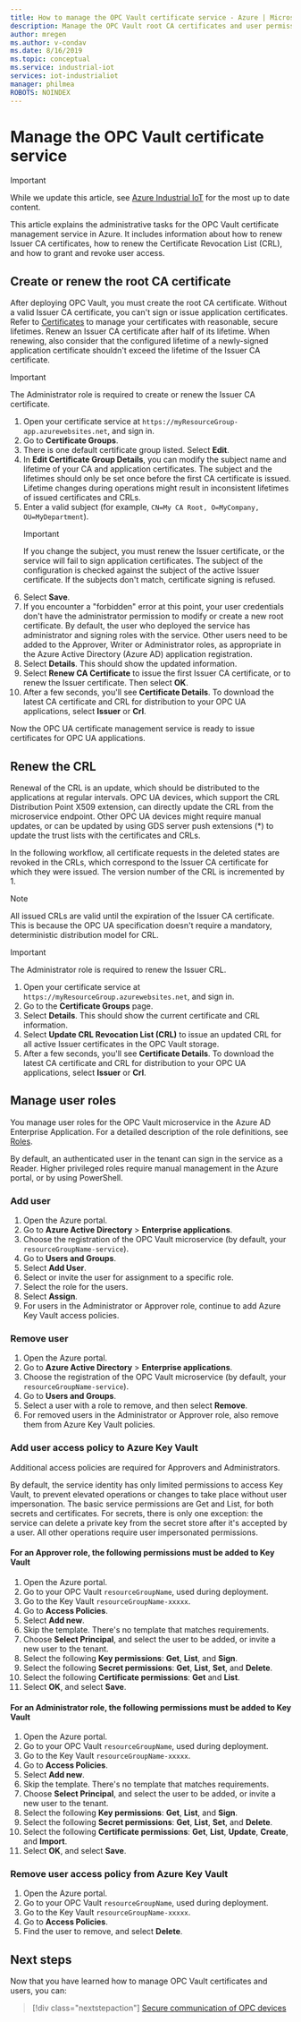 ```yaml
---
title: How to manage the OPC Vault certificate service - Azure | Microsoft Docs
description: Manage the OPC Vault root CA certificates and user permissions.
author: mregen
ms.author: v-condav
ms.date: 8/16/2019
ms.topic: conceptual
ms.service: industrial-iot
services: iot-industrialiot
manager: philmea
ROBOTS: NOINDEX
---
```


# Manage the OPC Vault certificate service

> [!IMPORTANT]
> While we update this article, see [Azure Industrial IoT](https://azure.github.io/Industrial-IoT/) for the most up to date content.

This article explains the administrative tasks for the OPC Vault certificate management service in Azure. It includes information about how to renew Issuer CA certificates, how to renew the Certificate Revocation List (CRL), and how to grant and revoke user access.

## Create or renew the root CA certificate

After deploying OPC Vault, you must create the root CA certificate. Without a valid Issuer CA certificate, you can't sign or issue application certificates. Refer to [Certificates](howto-opc-vault-secure-ca.md#certificates) to manage your certificates with reasonable, secure lifetimes. Renew an Issuer CA certificate after half of its lifetime. When renewing, also consider that the configured lifetime of a newly-signed application certificate shouldn't exceed the lifetime of the Issuer CA certificate.
> [!IMPORTANT]
> The Administrator role is required to create or renew the Issuer CA certificate.

1. Open your certificate service at `https://myResourceGroup-app.azurewebsites.net`, and sign in.
2. Go to **Certificate Groups**.
3. There is one default certificate group listed. Select **Edit**.
4. In **Edit Certificate Group Details**, you can modify the subject name and lifetime of your CA and application certificates. The subject and the lifetimes should only be set once before the first CA certificate is issued. Lifetime changes during operations might result in inconsistent lifetimes of issued certificates and CRLs.
5. Enter a valid subject (for example, `CN=My CA Root, O=MyCompany, OU=MyDepartment`).<br>
   > [!IMPORTANT]
   > If you change the subject, you must renew the Issuer certificate, or the service will fail to sign application certificates. The subject of the configuration is checked against the subject of the active Issuer certificate. If the subjects don't match, certificate signing is refused.
6. Select **Save**.
7. If you encounter a "forbidden" error at this point, your user credentials don't have the administrator permission to modify or create a new root certificate. By default, the user who deployed the service has administrator and signing roles with the service. Other users need to be added to the Approver, Writer or Administrator roles, as appropriate in the Azure Active Directory (Azure AD) application registration.
8. Select **Details**. This should show the updated information.
9. Select **Renew CA Certificate** to issue the first Issuer CA certificate, or to renew the Issuer certificate. Then select **OK**.
10. After a few seconds, you'll see **Certificate Details**. To download the latest CA certificate and CRL for distribution to your OPC UA applications, select **Issuer** or **Crl**.

Now the OPC UA certificate management service is ready to issue certificates for OPC UA applications.

## Renew the CRL

Renewal of the CRL is an update, which should be distributed to the applications at regular intervals. OPC UA devices, which support the CRL Distribution Point X509 extension, can directly update the CRL from the microservice endpoint. Other OPC UA devices might require manual updates, or can be updated by using GDS server push extensions (*) to update the trust lists with the certificates and CRLs.

In the following workflow, all certificate requests in the deleted states are revoked in the CRLs, which correspond to the Issuer CA certificate for which they were issued. The version number of the CRL is incremented by 1. <br>
> [!NOTE]
> All issued CRLs are valid until the expiration of the Issuer CA certificate. This is because the OPC UA specification doesn't require a mandatory, deterministic distribution model for CRL.

> [!IMPORTANT]
> The Administrator role is required to renew the Issuer CRL.

1. Open your certificate service at `https://myResourceGroup.azurewebsites.net`, and sign in.
2. Go to the **Certificate Groups** page.
3. Select **Details**. This should show the current certificate and CRL information.
4. Select **Update CRL Revocation List (CRL)** to issue an updated CRL for all active Issuer certificates in the OPC Vault storage.
5. After a few seconds, you'll see **Certificate Details**. To download the latest CA certificate and CRL for distribution to your OPC UA applications, select **Issuer** or **Crl**.

## Manage user roles

You manage user roles for the OPC Vault microservice in the Azure AD Enterprise Application. For a detailed description of the role definitions, see [Roles](howto-opc-vault-secure-ca.md#roles).

By default, an authenticated user in the tenant can sign in the service as a Reader. Higher privileged roles require manual management in the Azure portal, or by using PowerShell.

### Add user

1. Open the Azure portal.
2. Go to **Azure Active Directory** > **Enterprise applications**.
3. Choose the registration of the OPC Vault microservice (by default, your `resourceGroupName-service`).
4. Go to **Users and Groups**.
5. Select **Add User**.
6. Select or invite the user for assignment to a specific role.
7. Select the role for the users.
8. Select **Assign**.
9. For users in the Administrator or Approver role, continue to add Azure Key Vault access policies.

### Remove user

1. Open the Azure portal.
2. Go to **Azure Active Directory** > **Enterprise applications**.
3. Choose the registration of the OPC Vault microservice (by default, your `resourceGroupName-service`).
4. Go to **Users and Groups**.
5. Select a user with a role to remove, and then select **Remove**.
6. For removed users in the Administrator or Approver role, also remove them from Azure Key Vault policies.

### Add user access policy to Azure Key Vault

Additional access policies are required for Approvers and Administrators.

By default, the service identity has only limited permissions to access Key Vault, to prevent elevated operations or changes to take place without user impersonation. The basic service permissions are Get and List, for both secrets and certificates. For secrets, there is only one exception: the service can delete a private key from the secret store after it's accepted by a user. All other operations require user impersonated permissions.

#### For an Approver role, the following permissions must be added to Key Vault

1. Open the Azure portal.
2. Go to your OPC Vault `resourceGroupName`, used during deployment.
3. Go to the Key Vault `resourceGroupName-xxxxx`.
4. Go to **Access Policies**.
5. Select **Add new**.
6. Skip the template. There's no template that matches requirements.
7. Choose **Select Principal**, and select the user to be added, or invite a new user to the tenant.
8. Select the following **Key permissions**: **Get**, **List**, and **Sign**.
9. Select the following **Secret permissions**: **Get**, **List**, **Set**, and **Delete**.
10. Select the following **Certificate permissions**: **Get** and **List**.
11. Select **OK**, and select **Save**.

#### For an Administrator role, the following permissions must be added to Key Vault

1. Open the Azure portal.
2. Go to your OPC Vault `resourceGroupName`, used during deployment.
3. Go to the Key Vault `resourceGroupName-xxxxx`.
4. Go to **Access Policies**.
5. Select **Add new**.
6. Skip the template. There's no template that matches requirements.
7. Choose **Select Principal**, and select the user to be added, or invite a new user to the tenant.
8. Select the following **Key permissions**: **Get**, **List**, and **Sign**.
9. Select the following **Secret permissions**: **Get**, **List**, **Set**, and **Delete**.
10. Select the following **Certificate permissions**: **Get**, **List**, **Update**, **Create**, and **Import**.
11. Select **OK**, and select **Save**.

### Remove user access policy from Azure Key Vault

1. Open the Azure portal.
2. Go to your OPC Vault `resourceGroupName`, used during deployment.
3. Go to the Key Vault `resourceGroupName-xxxxx`.
4. Go to **Access Policies**.
5. Find the user to remove, and select **Delete**.

## Next steps

Now that you have learned how to manage OPC Vault certificates and users, you can:

> [!div class="nextstepaction"]
> [Secure communication of OPC devices](howto-opc-vault-secure.md)
